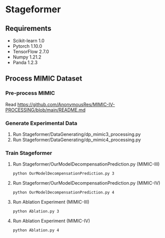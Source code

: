 # Stageformer
## Requirements
 - Scikit-learn 1.0
 - Pytorch 1.10.0
 - TensorFlow 2.7.0
 - Numpy 1.21.2 
 - Panda 1.2.3	

## Process MIMIC Dataset
### Pre-process MIMIC
Read https://github.com/AnonymousRes/MIMIC-IV-PROCESSING/blob/main/README.md
### Generate Experimental Data
1. Run Stageformer/DataGenerating/dp_mimic3_processing.py
2. Run Stageformer/DataGenerating/dp_mimic4_processing.py
### Train Stageformer
1. Run Stageformer/OurModelDecompensationPrediction.py (MIMIC-III)

       python OurModelDecompensationPrediction.py 3
       
2. Run Stageformer/OurModelDecompensationPrediction.py (MIMIC-IV)

       python OurModelDecompensationPrediction.py 4
       
3. Run Ablation Experiment (MIMIC-III)

       python Ablation.py 3
       
3. Run Ablation Experiment (MIMIC-IV)

       python Ablation.py 4
